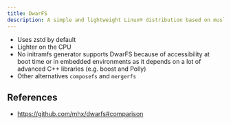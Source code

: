 ```yaml
---
title: DwarFS
description: A simple and lightweight Linux® distribution based on musl libc and toybox
---
```


- Uses zstd by default
- Lighter on the CPU
- No initramfs generator supports DwarFS because of accessibility at boot time or in embedded environments as it depends on a lot of advanced C++ libraries (e.g. boost and Polly)
- Other alternatives `composefs` and `mergerfs`

## References
- https://github.com/mhx/dwarfs#comparison
